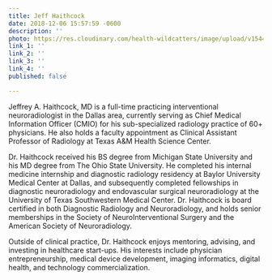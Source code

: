 ```yaml
---
title: Jeff Haithcock
date: 2018-12-06 15:57:59 -0600
description: ''
photo: https://res.cloudinary.com/health-wildcatters/image/upload/v1544133498/image.png
link_1: ''
link_2: ''
link_3: ''
link_4: ''
published: false

---
```

Jeffrey A. Haithcock, MD is a full-time practicing interventional neuroradiologist in the Dallas area, currently serving as Chief Medical Information Officer (CMIO) for his sub-specialized radiology practice of 60+ physicians. He also holds a faculty appointment as Clinical Assistant Professor of Radiology at Texas A&M Health Science Center.

Dr. Haithcock received his BS degree from Michigan State University and his MD degree from The Ohio State University. He completed his internal medicine internship and diagnostic radiology residency at Baylor University Medical Center at Dallas, and subsequently completed fellowships in diagnostic neuroradiology and endovascular surgical neuroradiology at the University of Texas Southwestern Medical Center. Dr. Haithcock is board certified in both Diagnostic Radiology and Neuroradiology, and holds senior memberships in the Society of NeuroInterventional Surgery and the American Society of Neuroradiology.

Outside of clinical practice, Dr. Haithcock enjoys mentoring, advising, and investing in healthcare start-ups. His interests include physician entrepreneurship, medical device development, imaging informatics, digital health, and technology commercialization.